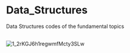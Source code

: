 # Data_Structures
Data Structures codes of the fundamental topics<br><br>

![1_2rKGJ6h1regwmfMcty3SLw](https://user-images.githubusercontent.com/115401989/212836121-62125032-db14-44b7-86a0-37ac06c507ce.png)
